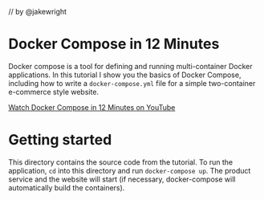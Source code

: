// by @jakewright


# Docker Compose in 12 Minutes

Docker compose is a tool for defining and running multi-container Docker applications. In this tutorial I show you the basics of Docker Compose, including how to write a `docker-compose.yml` file for a simple two-container e-commerce style website.

[Watch Docker Compose in 12 Minutes on YouTube](https://youtu.be/Qw9zlE3t8Ko)

# Getting started

This directory contains the source code from the tutorial. To run the application, `cd` into this directory and run `docker-compose up`. The product service and the website will start (if necessary, docker-compose will automatically build the containers).
